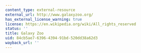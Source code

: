 ```yaml
---
content_type: external-resource
external_url: http://www.galaxyzoo.org/
has_external_license_warning: true
license: https://en.wikipedia.org/wiki/All_rights_reserved
status: ''
title: Galaxy Zoo
uid: 84cb5ae7-6396-4394-91bd-520dd38a62d3
wayback_url: ''
---
```

